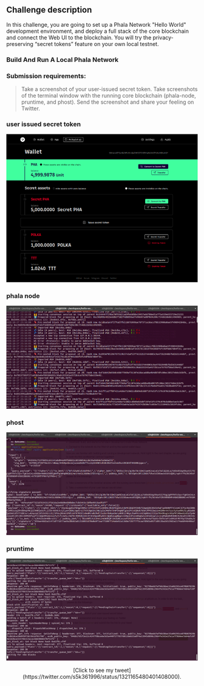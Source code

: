 ## Challenge description
In this challenge, you are going to set up a Phala Network "Hello World" development environment, 
and deploy a full stack of the core blockchain and connect the Web UI to the blockchain.
You will try the privacy-preserving “secret tokens” feature on your own local testnet.

### Build And Run A Local Phala Network

### Submission requirements:
  > Take a screenshot of your user-issued secret token.
  > Take screenshots of the terminal window with the running core blockchain (phala-node, pruntime, and phost).
  > Send the screenshot and share your feeling on Twitter.

### user issued secret token
![user-issued-secret-token](user-issued-secret-token.png)
### phala node
![phala-node](phala-node.png)
### phost
![phost](phost.png)
### pruntime
![pruntime](pruntime.png)

<p align="center">
  [Click to see my tweet](https://twitter.com/s5k361996/status/1321165480401408000).
</p>

